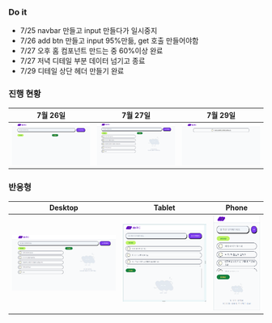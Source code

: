 ### Do it

- 7/25 navbar 만들고 input 만들다가 일시중지
- 7/26 add btn 만들고 input 95%만듦, get 호출 만들어야함
- 7/27 오후 홈 컴포넌트 만드는 중 60%이상 완료
- 7/27 저녁 디테일 부분 데이터 넘기고 종료
- 7/29 디테일 상단 헤더 만들기 완료

### 진행 현황

|      7월 26일       |      7월 27일       | 7월 29일 |
| :-----------------: | :-----------------: | :--------:|
| ![image](/records/0726.png) | ![image](/records/0727.png) | ![image](/records/0729.png) |


### 반응형

|       Desktop       |        Tablet         |        Phone         |
| :-----------------: | :-------------------: | :------------------: |
| ![image](/records/0727.png) | ![image](/records/tablet.png) | ![image](/records/phone.png) |
